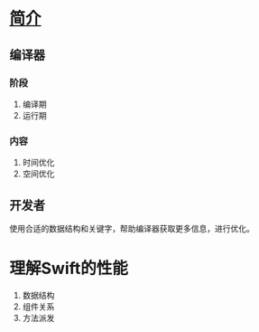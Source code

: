 # [简介](https://tech.meituan.com/2018/11/01/swift-compile-performance-optimization.html)

## 编译器

### 阶段
1. 编译期
2. 运行期

### 内容
1. 时间优化
2. 空间优化

## 开发者
使用合适的数据结构和关键字，帮助编译器获取更多信息，进行优化。

# 理解Swift的性能

1. 数据结构
2. 组件关系
3. 方法派发

